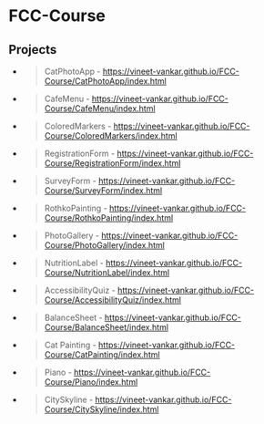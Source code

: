 # FCC-Course
## Projects 
- > CatPhotoApp - https://vineet-vankar.github.io/FCC-Course/CatPhotoApp/index.html</lis>
   > <br>
- > CafeMenu - https://vineet-vankar.github.io/FCC-Course/CafeMenu/index.html
  > <br>
- > ColoredMarkers - https://vineet-vankar.github.io/FCC-Course/ColoredMarkers/index.html
  > <br>
- > RegistrationForm - https://vineet-vankar.github.io/FCC-Course/RegistrationForm/index.html
  > <br>
- > SurveyForm - https://vineet-vankar.github.io/FCC-Course/SurveyForm/index.html
  > <br>
- > RothkoPainting - https://vineet-vankar.github.io/FCC-Course/RothkoPainting/index.html
  > <br>
- > PhotoGallery - https://vineet-vankar.github.io/FCC-Course/PhotoGallery/index.html
  > <br>
- > NutritionLabel - https://vineet-vankar.github.io/FCC-Course/NutritionLabel/index.html
  > <br>
- >AccessibilityQuiz - https://vineet-vankar.github.io/FCC-Course/AccessibilityQuiz/index.html
  ><br>
- > BalanceSheet - https://vineet-vankar.github.io/FCC-Course/BalanceSheet/index.html
  > <br>
- > Cat Painting - https://vineet-vankar.github.io/FCC-Course/CatPainting/index.html
  > <br>
- > Piano - https://vineet-vankar.github.io/FCC-Course/Piano/index.html
  > <br>
- > CitySkyline - https://vineet-vankar.github.io/FCC-Course/CitySkyline/index.html
